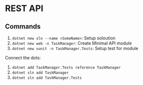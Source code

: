 # REST API

## Commands

1. `dotnet new sln --name <SomeName>`: Setup soloution
2. `dotnet new web -n TaskManager`: Create Minimal API module
3. `dotnet new xunit -n TaskManager.Tests`: Setup test for module

Connect the dots:
1. `dotnet add TaskManager.Tests reference TaskManager`
2. `dotnet sln add TaskManager`
3. `dotnet sln add TaskManager.Tests`
